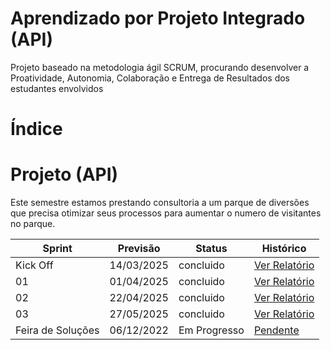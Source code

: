 # Aprendizado por Projeto Integrado (API)
Projeto baseado na metodologia ágil SCRUM, procurando desenvolver a Proatividade, Autonomia, Colaboração e Entrega de Resultados dos estudantes envolvidos

# Índice


# Projeto (API) 
Este semestre estamos prestando consultoria a um parque de diversões que precisa otimizar seus processos para aumentar o numero de visitantes no parque.

Sprint | Previsão | Status| Histórico|
|------|--------|------|--------|
|Kick Off | 14/03/2025 | concluido | [Ver Relatório]() | 
|01 | 01/04/2025 | concluido | [Ver Relatório]() | 
|02|  22/04/2025| concluido |[Ver Relatório]() | 
|03| 27/05/2025 | concluido |[Ver Relatório]() | 
|Feira de Soluções| 06/12/2022 | Em Progresso |[Pendente]() | 


